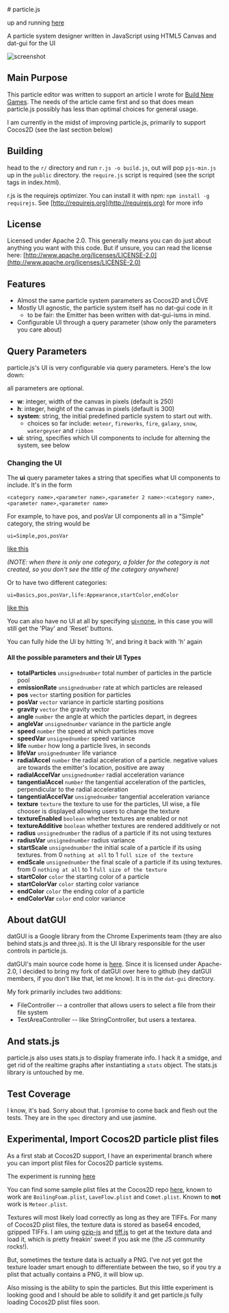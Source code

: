 <meta charset="utf-8" />
# particle.js

up and running [here](http://city41.github.com/particle.js/)

A particle system designer written in JavaScript using HTML5 Canvas and dat-gui for the UI
  
![screenshot](https://raw.github.com/city41/particle.js/master/particlejs.png)

## Main Purpose

This particle editor was written to support an article I wrote for [Build New Games](http://buildnewgames.com/particle-systems/).
The needs of the article came first and so that does mean particle.js possibly has less than optimal choices for general usage.  
  
I am currently in the midst of improving particle.js, primarily to support Cocos2D (see the last section below)
  
## Building

head to the `r/` directory and run `r.js -o build.js`, out will pop `pjs-min.js` up in the `public` directory. the `require.js` script is required (see the script tags in index.html).  
  
r.js is the requirejs optimizer. You can install it with npm: `npm install -g requirejs`. See [http://requirejs.org](http://requirejs.org) for more info
  
## License

Licensed under Apache 2.0. This generally means you can do just about anything you want with this code.
But if unsure, you can read the license here: [http://www.apache.org/licenses/LICENSE-2.0](http://www.apache.org/licenses/LICENSE-2.0)

## Features

* Almost the same particle system parameters as Cocos2D and LÖVE
* Mostly UI agnostic, the particle system itself has no dat-gui code in it
  * to be fair: the Emitter has been written with dat-gui-isms in mind.
* Configurable UI through a query parameter (show only the parameters you care about)

## Query Parameters

particle.js's UI is very configurable via query parameters. Here's the low down:

all parameters are optional.

* **w**: integer, width of the canvas in pixels (default is 250)
* **h**: integer, height of the canvas in pixels (default is 300)
* **system**: string, the initial predefined particle system to start out with.
    * choices so far include: `meteor`, `fireworks`, `fire`, `galaxy`, `snow`, `watergeyser` and `ribbon`
* **ui**: string, specifies which UI components to include for alterning the system, see below

### Changing the UI

The **ui** query parameter takes a string that specifies what UI components to include. It's in the form

    <category name>,<parameter name>,<parameter 2 name>:<category name>,<parameter name>,<parameter name>

For example, to have pos, and posVar UI components all in a "Simple" category, the string would be

    ui=Simple,pos,posVar

[like this](http://city41.github.com/particle.js/index.html?ui=Simple,pos,posVar)

*(NOTE: when there is only one category, a folder for the category is not created, so you don't see the title of the category anywhere)*

Or to have two different categories:

    ui=Basics,pos,posVar,life:Appearance,startColor,endColor

[like this](http://city41.github.com/particle.js/index.html?ui=Basics,pos,posVar,life:Appearance,startColor,endColor)


You can also have no UI at all by specifying [ui=none](http://city41.github.com/particle.js/index.html?ui=none), in this case
you will still get the 'Play' and 'Reset' buttons. 

You can fully hide the UI by hitting 'h', and bring it back with 'h' again

#### All the possible parameters and their UI Types

* **totalParticles** `unsignednumber` total number of particles in the particle pool
* **emissionRate** `unsignednumber` rate at which particles are released
* **pos** `vector` starting position for particles
* **posVar** `vector` variance in particle starting positions
* **gravity** `vector` the gravity vector
* **angle** `number` the angle at which the particles depart, in degrees
* **angleVar** `unsignednumber` variance in the particle angle
* **speed** `number` the speed at which particles move
* **speedVar** `unsignednumber` speed variance
* **life** `number` how long a particle lives, in seconds
* **lifeVar** `unsignednumber` life variance
* **radialAccel** `number` the radial acceleration of a particle. negative values are towards the emitter's location, positive are away
* **radialAccelVar** `unsignednumber` radial acceleration variance
* **tangentialAccel** `number` the tangential acceleration of the particles, perpendicular to the radial acceleration
* **tangentialAccelVar** `unsignednumber` tangential acceleration variance
* **texture** `texture` the texture to use for the particles, UI wise, a file chooser is displayed allowing users to change the texture
* **textureEnabled** `boolean` whether textures are enabled or not
* **textureAdditive** `boolean` whether textures are rendered additively or not
* **radius** `unsignednumber` the radius of a particle if its not using textures
* **radiusVar** `unsignednumber` radius variance
* **startScale** `unsignednumber` the initial scale of a particle if its using textures. from 0 `nothing at all` to 1 `full size of the texture`
* **endScale** `unsignednumber` the final scale of a particle if its using textures. from 0 `nothing at all` to 1 `full size of the texture`
* **startColor** `color` the starting color of a particle
* **startColorVar** `color` starting color variance
* **endColor** `color` the ending color of a particle
* **endColorVar** `color` end color variance

## About datGUI

datGUI is a Google library from the Chrome Experiments team (they are also behind stats.js and three.js). It is the UI library responsible for the
user controls in particle.js.
  
datGUI's main source code home is [here](http://code.google.com/p/dat-gui/). Since it is licensed under Apache-2.0, I decided
to bring my fork of datGUI over here to github (hey datGUI members, if you don't like that, let me know). It is in the `dat-gui` directory.
  
My fork primarily includes two additions:

* FileController -- a controller that allows users to select a file from their file system
* TextAreaController -- like StringController, but users a textarea. 

## And stats.js

particle.js also uses stats.js to display framerate info. I hack it a smidge, and get rid of the realtime graphs after instantiating a `stats` object.
The stats.js library is untouched by me.

## Test Coverage

I know, it's bad. Sorry about that. I promise to come back and flesh out the tests. They are in the `spec` directory and use jasmine.

## Experimental, Import Cocos2D particle plist files

As a first stab at Cocos2D support, I have an experimental branch where you can import plist files for Cocos2D particle systems.

The experiment is running [here](http://city41.github.com/particle.js/exp/)

You can find some sample plist files at the Cocos2D repo [here](https://github.com/cocos2d/cocos2d-iphone/tree/master-v2/Resources/Particles), known to work are `BoilingFoam.plist`, `LaveFlow.plist` and `Comet.plist`. Known to **not** work is `Meteor.plist`.
  
Textures will most likely load correctly as long as they are TIFFs. For many of Cocos2D plist files, the texture data is stored as base64 encoded, gzipped TIFFs. I am using [gzip-js](https://github.com/beatgammit/gzip-js) and [tiff.js](https://github.com/GPHemsley/tiff-js) to get at the texture data and load it, which is pretty freakin' sweet if you ask me (the JS community rocks!).  
  
But, sometimes the texture data is actually a PNG. I've not yet got the texture loader smart enough to differentiate between the two, so if you try a plist that actually contains a PNG, it will blow up.

Also missing is the ability to spin the particles. But this little experiment is looking good and I should be able to solidify it and get particle.js fully loading Cocos2D plist files soon.

